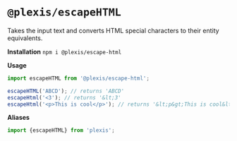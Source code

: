 # `@plexis/escapeHTML`

Takes the input text and converts HTML special characters to their entity equivalents.

**Installation**
`npm i @plexis/escape-html`

**Usage**

```javascript
import escapeHTML from '@plexis/escape-html';

escapeHTML('ABCD'); // returns 'ABCD'
escapeHtml('<3'); // returns '&lt;3'
escapeHtml('<p>This is cool</p>'); // returns '&lt;p&gt;This is cool&lt;/p&gt;'
```

**Aliases**

```javascript
import {escapeHTML} from 'plexis';
```
